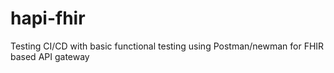 # hapi-fhir

Testing CI/CD with basic functional testing using Postman/newman for FHIR based API gateway
